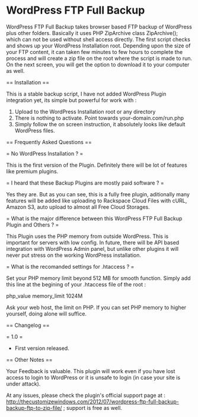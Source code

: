 WordPress FTP Full Backup
=========================

WordPress FTP Full Backup takes browser based FTP backup of WordPress plus other folders. Basically it uses PHP ZipArchive class ZipArchive(); which can not be used without shell access directly. The first script checks and shows up your WordPress Installation root. Depending upon the size of your FTP content, it can taken few minutes to few hours to complete the process and will create a zip file on the root where the script is made to run. On the next screen, you will get the option to download it to your computer as well.

== Installation ==

This is a stable backup script, I have not added WordPress Plugin integration yet, its simple but powerful for work with :


1. Upload to the WordPress Installation root or any directory
2. There is nothing to activate. Point towards your-domain.com/run.php
3. Simply follow the on screen instruction, it absolutely looks like default WordPress files. 

== Frequently Asked Questions ==

= No WordPress Installation ? =

This is the first version of the Plugin. Definitely there will be lot of features like premium plugins.

= I heard that these Backup Plugins are mostly paid software ? =

Yes they are. But as you can see, this is a fully free plugin, aditionally many features will be added like uploading to Rackspace Cloud Files with cURL, Amazon S3, auto upload to almost all Free Cloud Storages.

= What is the major difference between this WordPress FTP Full Backup Plugin and Others ? =

This Plugin uses the PHP memory from outside WordPress. This is important for servers with low config. In future, there will be API based integration with WordPress Admin panel, but unlike other plugins it will never put stress on the working WordPress installation.

= What is the recomanded settings for .htaccess ? =

Set your PHP memory limit beyond 512 MB for smooth function. Simply add this line at the begining of your .htaccess file of the root :

php_value memory_limit 1024M

Ask your web host, the limit on PHP. If you can set PHP memory to higher yourself, doing alone will suffice.

== Changelog ==

= 1.0 =

* First version released.

== Other Notes ==

Your Feedback is valuable. This plugin will work even if you have lost access to login to WordPress or it is unsafe to login (in case your site is under attack). 

At any issues, please check the plugin's official support page at : 
http://thecustomizewindows.com/2012/07/wordpress-ftp-full-backup-backup-ftp-to-zip-file/ ; support is free as well.
